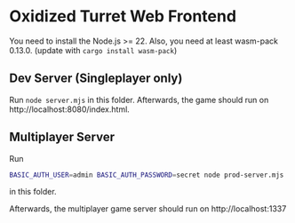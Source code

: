 # Oxidized Turret Web Frontend

You need to install the Node.js >= 22.
Also, you need at least wasm-pack 0.13.0. (update with `cargo install wasm-pack`)

## Dev Server (Singleplayer only)

Run `node server.mjs` in this folder.
Afterwards, the game should run on http://localhost:8080/index.html.

## Multiplayer Server

Run

```bash
BASIC_AUTH_USER=admin BASIC_AUTH_PASSWORD=secret node prod-server.mjs
```

in this folder.

Afterwards, the multiplayer game server should run on http://localhost:1337
